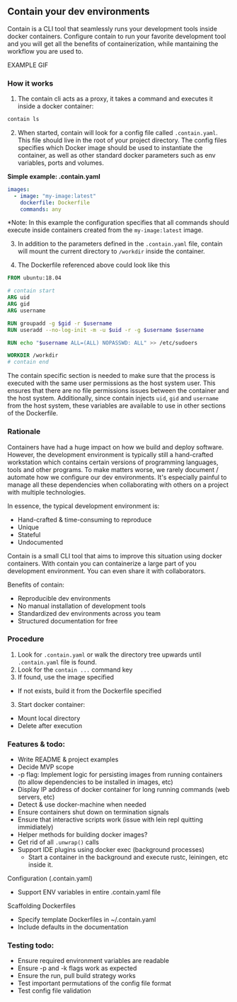 ## Contain your dev environments

Contain is a CLI tool that seamlessly runs your development tools inside docker containers. Configure contain to run your favorite development tool and you will get all the benefits of containerization, while mantaining the workflow you are used to.

EXAMPLE GIF

### How it works

1. The contain cli acts as a proxy, it takes a command and executes it inside a docker container:

```bash
contain ls
```

2. When started, contain will look for a config file called `.contain.yaml`. This file should live in the root of your project directory. The config files specifies which Docker image should be used to instantiate the container, as well as other standard docker parameters such as env variables, ports and volumes.

**Simple example: .contain.yaml**

```yaml
images:
  - image: "my-image:latest"
    dockerfile: Dockerfile
    commands: any
```

*Note: In this example the configuration specifies that all commands should execute inside containers created from the `my-image:latest` image.

3. In addition to the parameters defined in the `.contain.yaml` file, contain will mount the current directory to `/workdir` inside the container.

4. The Dockerfile referenced above could look like this

```Dockerfile
FROM ubuntu:18.04

# contain start
ARG uid
ARG gid
ARG username

RUN groupadd -g $gid -r $username
RUN useradd --no-log-init -m -u $uid -r -g $username $username

RUN echo "$username ALL=(ALL) NOPASSWD: ALL" >> /etc/sudoers

WORKDIR /workdir
# contain end
```

The contain specific section is needed to make sure that the process is executed with the same user permissions as the host system user. This ensures that there are no file permissions issues between the container and the host system. Additionally, since contain injects `uid`, `gid` and `username` from the host system, these variables are available to use in other sections of the Dockerfile.

### Rationale 

Containers have had a huge impact on how we build and deploy software. However, the development environment is typically still a hand-crafted workstation which contains certain versions of programming languages, tools and other programs. To make matters worse, we rarely document / automate how we configure our dev environments. It's especially painful to manage all these dependencies when collaborating with others on a project with multiple technologies.

In essence, the typical development environment is: 
* Hand-crafted & time-consuming to reproduce
* Unique
* Stateful
* Undocumented

Contain is a small CLI tool that aims to improve this situation using docker containers. With contain you can containerize a large part of you development environment. You can even share it with collaborators.

Benefits of contain:
* Reproducible dev environments
* No manual installation of development tools
* Standardized dev environments across you team
* Structured documentation for free

### Procedure
1. Look for `.contain.yaml` or walk the directory tree upwards until `.contain.yaml` file is found.
2. Look for the `contain ...` command key
2. If found, use the image specified
  * If not exists, build it from the Dockerfile specified
3. Start docker container:
  * Mount local directory
  * Delete after execution

### Features & todo:
* Write README & project examples
* Decide MVP scope
* -p flag: Implement logic for persisting images from running containers (to allow dependencies to be installed in images, etc)
* Display IP address of docker container for long running commands (web servers, etc)
* Detect & use docker-machine when needed
* Ensure containers shut down on termination signals
* Ensure that interactive scripts work (issue with lein repl quitting immidiately)
* Helper methods for building docker images?
* Get rid of all `.unwrap()` calls
* Support IDE plugins using docker exec (background processes)
  * Start a container in the background and execute rustc, leiningen, etc inside it.

Configuration (.contain.yaml)
* Support ENV variables in entire .contain.yaml file

Scaffolding Dockerfiles
* Specify template Dockerfiles in ~/.contain.yaml
* Include defaults in the documentation

### Testing todo:
* Ensure required environment variables are readable
* Ensure -p and -k flags work as expected
* Ensure the run, pull build strategy works
* Test important permutations of the config file format
* Test config file validation
